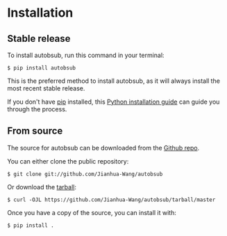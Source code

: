 # Installation

## Stable release

To install autobsub, run this command in your
terminal:

``` console
$ pip install autobsub
```

This is the preferred method to install autobsub, as it will always install the most recent stable release.

If you don't have [pip][] installed, this [Python installation guide][]
can guide you through the process.

## From source

The source for autobsub can be downloaded from
the [Github repo][].

You can either clone the public repository:

``` console
$ git clone git://github.com/Jianhua-Wang/autobsub
```

Or download the [tarball][]:

``` console
$ curl -OJL https://github.com/Jianhua-Wang/autobsub/tarball/master
```

Once you have a copy of the source, you can install it with:

``` console
$ pip install .
```

  [pip]: https://pip.pypa.io
  [Python installation guide]: http://docs.python-guide.org/en/latest/starting/installation/
  [Github repo]: https://github.com/%7B%7B%20cookiecutter.github_username%20%7D%7D/%7B%7B%20cookiecutter.project_slug%20%7D%7D
  [tarball]: https://github.com/%7B%7B%20cookiecutter.github_username%20%7D%7D/%7B%7B%20cookiecutter.project_slug%20%7D%7D/tarball/master
